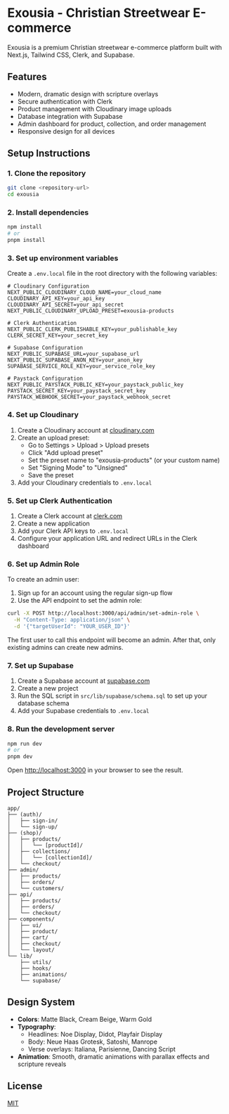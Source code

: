# Exousia - Christian Streetwear E-commerce

Exousia is a premium Christian streetwear e-commerce platform built with Next.js, Tailwind CSS, Clerk, and Supabase.

## Features

- Modern, dramatic design with scripture overlays
- Secure authentication with Clerk
- Product management with Cloudinary image uploads
- Database integration with Supabase
- Admin dashboard for product, collection, and order management
- Responsive design for all devices

## Setup Instructions

### 1. Clone the repository

```bash
git clone <repository-url>
cd exousia
```

### 2. Install dependencies

```bash
npm install
# or
pnpm install
```

### 3. Set up environment variables

Create a `.env.local` file in the root directory with the following variables:

```
# Cloudinary Configuration
NEXT_PUBLIC_CLOUDINARY_CLOUD_NAME=your_cloud_name
CLOUDINARY_API_KEY=your_api_key
CLOUDINARY_API_SECRET=your_api_secret
NEXT_PUBLIC_CLOUDINARY_UPLOAD_PRESET=exousia-products

# Clerk Authentication
NEXT_PUBLIC_CLERK_PUBLISHABLE_KEY=your_publishable_key
CLERK_SECRET_KEY=your_secret_key

# Supabase Configuration
NEXT_PUBLIC_SUPABASE_URL=your_supabase_url
NEXT_PUBLIC_SUPABASE_ANON_KEY=your_anon_key
SUPABASE_SERVICE_ROLE_KEY=your_service_role_key

# Paystack Configuration
NEXT_PUBLIC_PAYSTACK_PUBLIC_KEY=your_paystack_public_key
PAYSTACK_SECRET_KEY=your_paystack_secret_key
PAYSTACK_WEBHOOK_SECRET=your_paystack_webhook_secret
```

### 4. Set up Cloudinary

1. Create a Cloudinary account at [cloudinary.com](https://cloudinary.com)
2. Create an upload preset:
   - Go to Settings > Upload > Upload presets
   - Click "Add upload preset"
   - Set the preset name to "exousia-products" (or your custom name)
   - Set "Signing Mode" to "Unsigned"
   - Save the preset
3. Add your Cloudinary credentials to `.env.local`

### 5. Set up Clerk Authentication

1. Create a Clerk account at [clerk.com](https://clerk.com)
2. Create a new application
3. Add your Clerk API keys to `.env.local`
4. Configure your application URL and redirect URLs in the Clerk dashboard

### 6. Set up Admin Role

To create an admin user:

1. Sign up for an account using the regular sign-up flow
2. Use the API endpoint to set the admin role:

```bash
curl -X POST http://localhost:3000/api/admin/set-admin-role \
  -H "Content-Type: application/json" \
  -d '{"targetUserId": "YOUR_USER_ID"}'
```

The first user to call this endpoint will become an admin. After that, only existing admins can create new admins.

### 7. Set up Supabase

1. Create a Supabase account at [supabase.com](https://supabase.com)
2. Create a new project
3. Run the SQL script in `src/lib/supabase/schema.sql` to set up your database schema
4. Add your Supabase credentials to `.env.local`

### 8. Run the development server

```bash
npm run dev
# or
pnpm dev
```

Open [http://localhost:3000](http://localhost:3000) in your browser to see the result.

## Project Structure

```
app/
├── (auth)/
│   ├── sign-in/
│   └── sign-up/
├── (shop)/
│   ├── products/
│   │   └── [productId]/
│   ├── collections/
│   │   └── [collectionId]/
│   └── checkout/
├── admin/
│   ├── products/
│   ├── orders/
│   └── customers/
├── api/
│   ├── products/
│   ├── orders/
│   └── checkout/
├── components/
│   ├── ui/
│   ├── product/
│   ├── cart/
│   ├── checkout/
│   └── layout/
└── lib/
    ├── utils/
    ├── hooks/
    ├── animations/
    └── supabase/
```

## Design System

- **Colors**: Matte Black, Cream Beige, Warm Gold
- **Typography**: 
  - Headlines: Noe Display, Didot, Playfair Display
  - Body: Neue Haas Grotesk, Satoshi, Manrope
  - Verse overlays: Italiana, Parisienne, Dancing Script
- **Animation**: Smooth, dramatic animations with parallax effects and scripture reveals

## License

[MIT](https://choosealicense.com/licenses/mit/)

